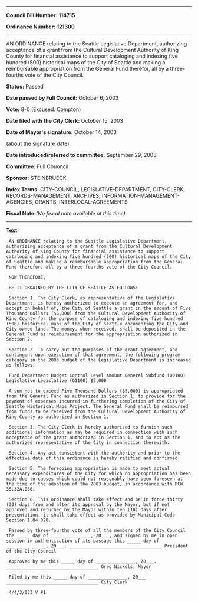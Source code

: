 

********

**Council Bill Number: 114715**
   
**Ordinance Number: 121300**
********

 AN ORDINANCE relating to the Seattle Legislative Department, authorizing acceptance of a grant from the Cultural Development Authority of King County for financial assistance to support cataloging and indexing five hundred (500) historical maps of the City of Seattle and making a reimbursable appropriation from the General Fund therefor, all by a three-fourths vote of the City Council.

**Status:** Passed
   
**Date passed by Full Council:** October 6, 2003
   
**Vote:** 8-0 (Excused: Compton)
   
**Date filed with the City Clerk:** October 15, 2003
   
**Date of Mayor's signature:** October 14, 2003
   
[(about the signature date)](/~public/approvaldate.htm)
   
   
   
**Date introduced/referred to committee:** September 29, 2003
   
**Committee:** Full Couoncil
   
**Sponsor:** STEINBRUECK
   
   
**Index Terms:** CITY-COUNCIL, LEGISLATIVE-DEPARTMENT, CITY-CLERK, RECORDS-MANAGEMENT, ARCHIVES, INFORMATION-MANAGEMENT-AGENCIES, GRANTS, INTERLOCAL-AGREEMENTS

**Fiscal Note:**_(No fiscal note available at this time)_

********

**Text**
   
```
 AN ORDINANCE relating to the Seattle Legislative Department, authorizing acceptance of a grant from the Cultural Development Authority of King County for financial assistance to support cataloging and indexing five hundred (500) historical maps of the City of Seattle and making a reimbursable appropriation from the General Fund therefor, all by a three-fourths vote of the City Council.

 NOW THEREFORE,

 BE IT ORDAINED BY THE CITY OF SEATTLE AS FOLLOWS:

 Section 1. The City Clerk, as representative of the Legislative Department, is hereby authorized to execute an agreement for, and accept on behalf of, the City of Seattle a grant in the amount of Five Thousand Dollars ($5,000) from the Cultural Development Authority of King County for the purpose of cataloging and indexing five hundred (500) historical maps of the City of Seattle documenting the City and City owned land. The money, when received, shall be deposited in the General Fund as reimbursement for the appropriation authorized in Section 2.

 Section 2. To carry out the purposes of the grant agreement, and contingent upon execution of that agreement, the following program category in the 2003 budget of the Legislative Department is increased as follows:

 Fund Department Budget Control Level Amount General Subfund (00100) Legislative Legislative (G1100) $5,000

 A sum not to exceed Five Thousand Dollars ($5,000) is appropriated from the General Fund as authorized in Section 1, to provide for the payment of expenses incurred in furthering completion of the City of Seattle Historical Maps Project. The General Fund shall be reimbursed from funds to be received from the Cultural Development Authority of King County as authorized in Section 1.

 Section 3. The City Clerk is hereby authorized to furnish such additional information as may be required in connection with such acceptance of the grant authorized in Section 1, and to act as the authorized representative of the City in connection therewith.

 Section 4. Any act consistent with the authority and prior to the effective date of this ordinance is hereby ratified and confirmed.

 Section 5. The foregoing appropriation is made to meet actual necessary expenditures of the City for which no appropriation has been made due to causes which could not reasonably have been foreseen at the time of the adoption of the 2003 budget, in accordance with RCW 35.32A.060.

 Section 6. This ordinance shall take effect and be in force thirty (30) days from and after its approval by the Mayor, but if not approved and returned by the Mayor within ten (10) days after presentation, it shall take effect as provided by Municipal Code Section 1.04.020.

 Passed by three-fourths vote of all the members of the City Council the _____ day of _______________, 20___, and signed by me in open session in authentication of its passage this _____ day of _______________, 20___. ___________________________________ President of the City Council

 Approved by me this _____ day of _______________, 20___. ___________________________________ Greg Nickels, Mayor

 Filed by me this _____ day of _______________, 20___ ___________________________________ City Clerk

 4/4/3/033 V #1

```
